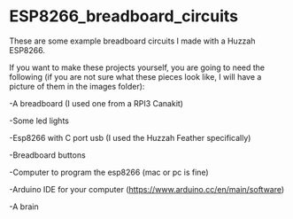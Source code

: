 # ESP8266_breadboard_circuits
These are some example breadboard circuits I made with a Huzzah ESP8266. 

If you want to make these projects yourself, you are going to need the following (if you are not sure what these pieces look like, I will have a picture of them in the images folder):

-A breadboard (I used one from a RPI3 Canakit)

-Some led lights

-Esp8266 with C port usb (I used the Huzzah Feather specifically)

-Breadboard buttons

-Computer to program the esp8266 (mac or pc is fine)

-Arduino IDE for your computer (https://www.arduino.cc/en/main/software)

-A brain



